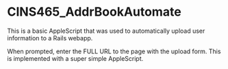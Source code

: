 CINS465_AddrBookAutomate
========================

This is a basic AppleScript that was used to automatically upload user information to a Rails webapp.

When prompted, enter the FULL URL to the page with the upload form. This is implemented with a super simple
AppleScript.
